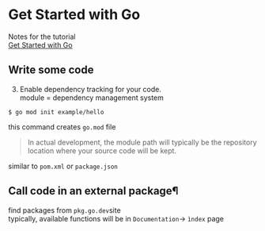 # Get Started with Go
Notes for the tutorial  
[Get Started with Go](https://go.dev/doc/tutorial/getting-started)

## Write some code
3. Enable dependency tracking for your code.  
module = dependency management system  
```shell
$ go mod init example/hello
```
this command creates `go.mod` file  
> In actual development, the module path will typically be the repository location where your source code will be kept.   

similar to `pom.xml` or `package.json`

## Call code in an external package¶

find packages from `pkg.go.dev`site  
typically, available functions will be in `Documentation`-> `ìndex` page  